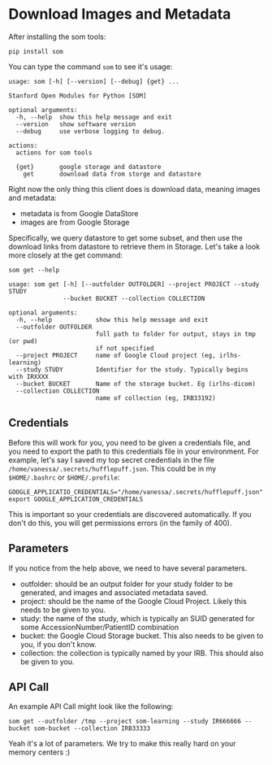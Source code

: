 # Download Images and Metadata

After installing the som tools:

```
pip install som
```

You can type the command `som` to see it's usage:

```
usage: som [-h] [--version] [--debug] {get} ...

Stanford Open Modules for Python [SOM]

optional arguments:
  -h, --help  show this help message and exit
  --version   show software version
  --debug     use verbose logging to debug.

actions:
  actions for som tools

  {get}       google storage and datastore
    get       download data from storge and datastore

```

Right now the only thing this client does is download data, meaning images and metadata:

 - metadata is from Google DataStore
 - images are from Google Storage

Specifically, we query datastore to get some subset, and then use the download links from datastore to retrieve them in Storage. Let's take a look more closely at the get command:

```
som get --help

usage: som get [-h] [--outfolder OUTFOLDER] --project PROJECT --study STUDY
               --bucket BUCKET --collection COLLECTION

optional arguments:
  -h, --help            show this help message and exit
  --outfolder OUTFOLDER
                        full path to folder for output, stays in tmp (or pwd)
                        if not specified
  --project PROJECT     name of Google Cloud project (eg, irlhs-learning)
  --study STUDY         Identifier for the study. Typically begins with IRXXXX
  --bucket BUCKET       Name of the storage bucket. Eg (irlhs-dicom)
  --collection COLLECTION
                        name of collection (eg, IRB33192)
```

## Credentials
Before this will work for you, you need to be given a credentials file, and you need to export the path to this credentials file in your environment. For example, let's say I saved my top secret credentials in the file `/home/vanessa/.secrets/hufflepuff.json`. This could be in my `$HOME/.bashrc` or `$HOME/.profile`:

```
GOOGLE_APPLICATIO_CREDENTIALS="/home/vanessa/.secrets/hufflepuff.json"
export GOOGLE_APPLICATION_CREDENTIALS 
```

This is important so your credentials are discovered automatically. If you don't do this, you will get permissions errors (in the family of 400).

## Parameters
If you notice from the help above, we need to have several parameters.

 - outfolder: should be an output folder for your study folder to be generated, and images and associated metadata saved.
 - project: should be the name of the Google Cloud Project. Likely this needs to be given to you.
 - study: the name of the study, which is typically an SUID generated for some AccessionNumber/PatientID combination
 - bucket: the Google Cloud Storage bucket. This also needs to be given to you, if you don't know.
 - collection: the collection is typically named by your IRB. This should also be given to you.

## API Call

An example API Call might look like the following:


```
som get --outfolder /tmp --project som-learning --study IR666666 --bucket som-bucket --collection IRB33333
```

Yeah it's a lot of parameters. We try to make this really hard on your memory centers :)
